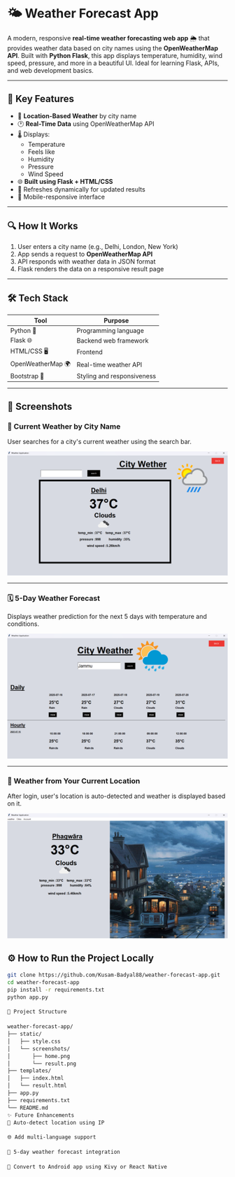 # 🌤️ **Weather Forecast App**

A modern, responsive **real-time weather forecasting web app** 🌦️ that provides weather data based on city names using the **OpenWeatherMap API**. Built with **Python Flask**, this app displays temperature, humidity, wind speed, pressure, and more in a beautiful UI. Ideal for learning Flask, APIs, and web development basics.

---

## 🌟 Key Features

- 📍 **Location-Based Weather** by city name
- 🕐 **Real-Time Data** using OpenWeatherMap API
- 🌡️ Displays:
  - Temperature
  - Feels like
  - Humidity
  - Pressure
  - Wind Speed
- 🌐 **Built using Flask + HTML/CSS**
- 🔄 Refreshes dynamically for updated results
- 📱 Mobile-responsive interface

---

## 🔍 How It Works

1. User enters a city name (e.g., Delhi, London, New York)
2. App sends a request to **OpenWeatherMap API**
3. API responds with weather data in JSON format
4. Flask renders the data on a responsive result page

---

## 🛠️ Tech Stack

| Tool            | Purpose                      |
|-----------------|------------------------------|
| Python 🐍        | Programming language          |
| Flask 🌐         | Backend web framework         |
| HTML/CSS 🖥️      | Frontend                     |
| OpenWeatherMap 🌍 | Real-time weather API         |
| Bootstrap 🎨     | Styling and responsiveness    |

---

## 📸 Screenshots

### 🌆 Current Weather by City Name
User searches for a city's current weather using the search bar.

![Current Weather](https://github.com/Kusam-Badyal88/weather-forecast-app/blob/master/static/screenshots/current_weather.png?raw=true)

---

### 🗓️ 5-Day Weather Forecast
Displays weather prediction for the next 5 days with temperature and conditions.

![5 Day Forecast](https://github.com/Kusam-Badyal88/weather-forecast-app/blob/master/static/screenshots/forecast_5_days.png?raw=true)

---

### 📍 Weather from Your Current Location
After login, user's location is auto-detected and weather is displayed based on it.

![Auto Location Weather](https://github.com/Kusam-Badyal88/weather-forecast-app/blob/master/static/screenshots/auto_location.png?raw=true)



## ⚙️ How to Run the Project Locally

```bash
git clone https://github.com/Kusam-Badyal88/weather-forecast-app.git
cd weather-forecast-app
pip install -r requirements.txt
python app.py

📂 Project Structure

weather-forecast-app/
├── static/
│   ├── style.css
│   └── screenshots/
│       ├── home.png
│       └── result.png
├── templates/
│   ├── index.html
│   └── result.html
├── app.py
├── requirements.txt
└── README.md
✨ Future Enhancements
📍 Auto-detect location using IP

🌐 Add multi-language support

📆 5-day weather forecast integration

📱 Convert to Android app using Kivy or React Native
